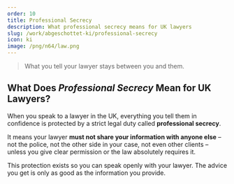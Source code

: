 ```yaml
---
order: 10
title: Professional Secrecy
description: What professional secrecy means for UK lawyers
slug: /work/abgeschottet-ki/professional-secrecy
icon: ki
image: /png/n64/law.png
---
```


> What you tell your lawyer stays between you and them.

## What Does _Professional Secrecy_ Mean for UK Lawyers?

When you speak to a lawyer in the UK, everything you tell them in confidence is protected by a strict legal duty called **professional secrecy**.

It means your lawyer **must not share your information with anyone else** – not the police, not the other side in your case, not even other clients – unless you give clear permission or the law absolutely requires it.

This protection exists so you can speak openly with your lawyer. The advice you get is only as good as the information you provide.
